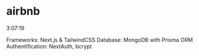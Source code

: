 # airbnb
3:07:19

Frameworks: Next.js & TailwindCSS
Database: MongoDB with Prisma ORM
Authentification: NextAuth, bcrypt
